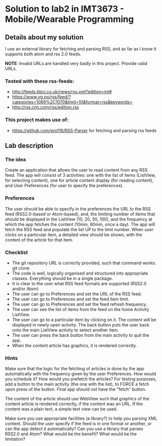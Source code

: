 # Solution to lab2 in IMT3673 - Mobile/Wearable Programming

## Details about my solution

I use an external library for fetching and parsing RSS, and as far as I know it supports both atom and rss 2.0 feeds.

**NOTE**: Invalid URLs are handled very badly in this project. Provide valid URLs.

### Tested with these rss-feeds:

* <http://feeds.bbci.co.uk/news/rss.xml?edition=int#>
* <https://www.vg.no/rss/feed/?categories=1069%2C1070&limit=10&format=rss&keywords=>
* <http://rss.cnn.com/rss/edition.rss>

### This project makes use of:

* <https://github.com/prof18/RSS-Parser> for fetching and parsing rss feeds

## Lab description

### The idea

Create an application that allows the user to read content from any RSS feed. The app will consist of 3 activities: one with the list of items (ListView, for selecting content), one for article content display (for reading content), and User Preferences (for user to specify the preferences).

### Preferences

The user should be able to specify in the preferences the URL to the RSS feed (RSS2.0-based or Atom-based), and, the limiting number of items that should be displayed in the ListView (10, 20, 50, 100), and the frequency at which the app fetches the content (10min, 60min, once a day). The app will fetch the RSS feed and populate the list UP to the limit number. When user clicks on a particular item, a detailed view should be shown, with the content of the article for that item.

### Checklist

* The git repository URL is correctly provided, such that command works: git clone <url>
* The code is well, logically organised and structured into appropriate classes. Everything should be in a single package.
* It is clear to the user what RSS feed formats are supported (RSS2.0 and/or Atom)
* The user can go to Preferences and set the URL of the RSS feed.
* The user can go to Preferences and set the feed item limit.
* The user can go to Preferences and set the feed refresh frequency.
* The user can see the list of items from the feed on the home Activity ListView.
* The user can go to a particular item by clicking on it. The content will be displayed in newly open activity. The back button puts the user back onto the main ListView activity to select another item.
* The user can press the back button from the main activity to quit the app.
* When the content article has graphics, it is rendered correctly.

### Hints

Make sure that the logic for the fetching of articles is done by the app automatically with the frequency given by the user Preferences. How would you schedule it? How would you prefetch the articles? For testing purposes, add a button to the main activity (the one with the list), to FORCE a fetch upon press of the button. Final app should not have the "fetch" button.

The content of the article should use WebView such that graphics of the content article is rendered correctly, if the content was an URL. If the content was a plain text, a simple text view can be used.

Make sure you use appropriate facilities (a library?) to help you parsing XML content. Should the user specify if the feed is in one format or another, or can the app detect it automatically? Can you use a library that parses RSS2.0 and Atom? What would be the benefit? What would be the limitation?
